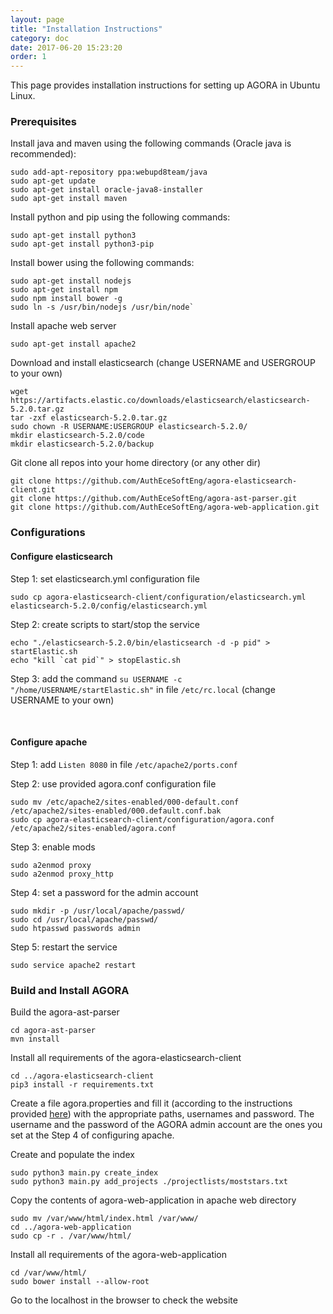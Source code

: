 ```yaml
---
layout: page
title: "Installation Instructions"
category: doc
date: 2017-06-20 15:23:20
order: 1
---
```


This page provides installation instructions for setting up AGORA in Ubuntu Linux.

### Prerequisites
Install java and maven using the following commands (Oracle java is recommended):

```
sudo add-apt-repository ppa:webupd8team/java
sudo apt-get update
sudo apt-get install oracle-java8-installer
sudo apt-get install maven
```

Install python and pip using the following commands:

```
sudo apt-get install python3
sudo apt-get install python3-pip
```

Install bower using the following commands:

```
sudo apt-get install nodejs
sudo apt-get install npm
sudo npm install bower -g
sudo ln -s /usr/bin/nodejs /usr/bin/node`
```

Install apache web server

```
sudo apt-get install apache2
```

Download and install elasticsearch (change USERNAME and USERGROUP to your own)

```
wget https://artifacts.elastic.co/downloads/elasticsearch/elasticsearch-5.2.0.tar.gz
tar -zxf elasticsearch-5.2.0.tar.gz
sudo chown -R USERNAME:USERGROUP elasticsearch-5.2.0/
mkdir elasticsearch-5.2.0/code
mkdir elasticsearch-5.2.0/backup
```

Git clone all repos into your home directory (or any other dir)

```
git clone https://github.com/AuthEceSoftEng/agora-elasticsearch-client.git
git clone https://github.com/AuthEceSoftEng/agora-ast-parser.git
git clone https://github.com/AuthEceSoftEng/agora-web-application.git
```

### Configurations

#### Configure elasticsearch

Step 1: set elasticsearch.yml configuration file

```
sudo cp agora-elasticsearch-client/configuration/elasticsearch.yml elasticsearch-5.2.0/config/elasticsearch.yml
```

Step 2: create scripts to start/stop the service

```
echo "./elasticsearch-5.2.0/bin/elasticsearch -d -p pid" > startElastic.sh
echo "kill `cat pid`" > stopElastic.sh
```

Step 3: add the command `su USERNAME -c "/home/USERNAME/startElastic.sh"` in file `/etc/rc.local` (change USERNAME to your own)

<br/>

#### Configure apache

Step 1: add `Listen 8080` in file `/etc/apache2/ports.conf`

Step 2: use provided agora.conf configuration file

```
sudo mv /etc/apache2/sites-enabled/000-default.conf /etc/apache2/sites-enabled/000.default.conf.bak
sudo cp agora-elasticsearch-client/configuration/agora.conf /etc/apache2/sites-enabled/agora.conf
```

Step 3: enable mods

```
sudo a2enmod proxy
sudo a2enmod proxy_http
```

Step 4: set a password for the admin account

```
sudo mkdir -p /usr/local/apache/passwd/
sudo cd /usr/local/apache/passwd/
sudo htpasswd passwords admin
```

Step 5: restart the service

```
sudo service apache2 restart
```

### Build and Install AGORA

Build the agora-ast-parser

```
cd agora-ast-parser
mvn install
```

Install all requirements of the agora-elasticsearch-client

```
cd ../agora-elasticsearch-client
pip3 install -r requirements.txt
```

Create a file agora.properties and fill it (according to the instructions provided <a target="_blank" href="/ref/agora-elasticsearch-client">here</a>) with the appropriate paths, usernames and password. The username and the password of the AGORA admin account are the ones you set at the Step 4 of configuring apache.

Create and populate the index

```
sudo python3 main.py create_index
sudo python3 main.py add_projects ./projectlists/moststars.txt
```

Copy the contents of agora-web-application in apache web directory

```
sudo mv /var/www/html/index.html /var/www/
cd ../agora-web-application
sudo cp -r . /var/www/html/
```

Install all requirements of the agora-web-application

```
cd /var/www/html/
sudo bower install --allow-root
```

Go to the localhost in the browser to check the website



